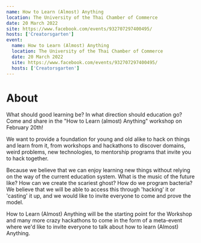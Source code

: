 ```yaml
---
name: How to Learn (Almost) Anything
location: The University of the Thai Chamber of Commerce
date: 20 March 2022
site: https://www.facebook.com/events/932707297400495/
hosts: ['Creatorsgarten']
event:
  name: How to Learn (Almost) Anything
  location: The University of the Thai Chamber of Commerce
  date: 20 March 2022
  site: https://www.facebook.com/events/932707297400495/
  hosts: ['Creatorsgarten']
---
```


# About

What should good learning be? In what direction should education go? Come and share in the "How to Learn (almost) Anything" workshop on February 20th!

We want to provide a foundation for young and old alike to hack on things and learn from it, from workshops and hackathons to discover domains, weird problems, new technologies, to mentorship programs that invite you to hack together.

Because we believe that we can enjoy learning new things without relying on the way of the current education system. What is the music of the future like? How can we create the scariest ghost? How do we program bacteria? We believe that we will be able to access this through 'hacking' it or 'casting' it up, and we would like to invite everyone to come and prove the model.

How to Learn (Almost) Anything will be the starting point for the Workshop and many more crazy hackathons to come in the form of a meta-event where we'd like to invite everyone to talk about how to learn (Almost) Anything.
